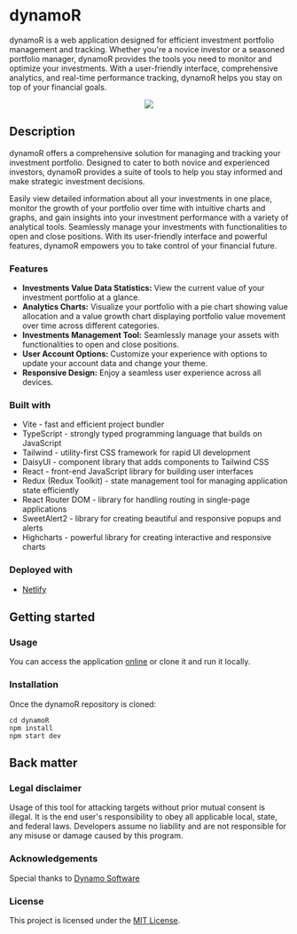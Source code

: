 # dynamoR

dynamoR is a web application designed for efficient investment portfolio management and tracking. Whether you're a novice investor or a seasoned portfolio manager, dynamoR provides the tools you need to monitor and optimize your investments. With a user-friendly interface, comprehensive analytics, and real-time performance tracking, dynamoR helps you stay on top of your financial goals.

<div align="center">
  <kbd>
    <img src="https://i.imgur.com/0haZlRW.png" />
  </kbd>
</div>

## Description

dynamoR offers a comprehensive solution for managing and tracking your investment portfolio. Designed to cater to both novice and experienced investors, dynamoR provides a suite of tools to help you stay informed and make strategic investment decisions.

Easily view detailed information about all your investments in one place, monitor the growth of your portfolio over time with intuitive charts and graphs, and gain insights into your investment performance with a variety of analytical tools. Seamlessly manage your investments with functionalities to open and close positions. With its user-friendly interface and powerful features, dynamoR empowers you to take control of your financial future.

### Features

- **Investments Value Data Statistics:** View the current value of your investment portfolio at a glance.
- **Analytics Charts:** Visualize your portfolio with a pie chart showing value allocation and a value growth chart displaying portfolio value movement over time across different categories.
- **Investments Management Tool:** Seamlessly manage your assets with functionalities to open and close positions.
- **User Account Options:** Customize your experience with options to update your account data and change your theme.
- **Responsive Design:** Enjoy a seamless user experience across all devices.

### Built with

- Vite - fast and efficient project bundler
- TypeScript - strongly typed programming language that builds on JavaScript
- Tailwind - utility-first CSS framework for rapid UI development
- DaisyUI - component library that adds components to Tailwind CSS
- React - front-end JavaScript library for building user interfaces
- Redux (Redux Toolkit) - state management tool for managing application state efficiently
- React Router DOM - library for handling routing in single-page applications
- SweetAlert2 - library for creating beautiful and responsive popups and alerts
- Highcharts - powerful library for creating interactive and responsive charts

### Deployed with

- [Netlify](https://dynamor.netlify.app)

## Getting started

### Usage

You can access the application [online](https://dynamor.netlify.app) or clone it and run it locally.

### Installation

Once the dynamoR repository is cloned:

```
cd dynamoR
npm install
npm start dev
```

## Back matter

### Legal disclaimer

Usage of this tool for attacking targets without prior mutual consent is illegal. It is the end user's responsibility to obey all applicable local, state, and federal laws. Developers assume no liability and are not responsible for any misuse or damage caused by this program.

### Acknowledgements

Special thanks to [Dynamo Software](https://www.dynamosoftware.com/)

### License

This project is licensed under the [MIT License](LICENSE.md).
